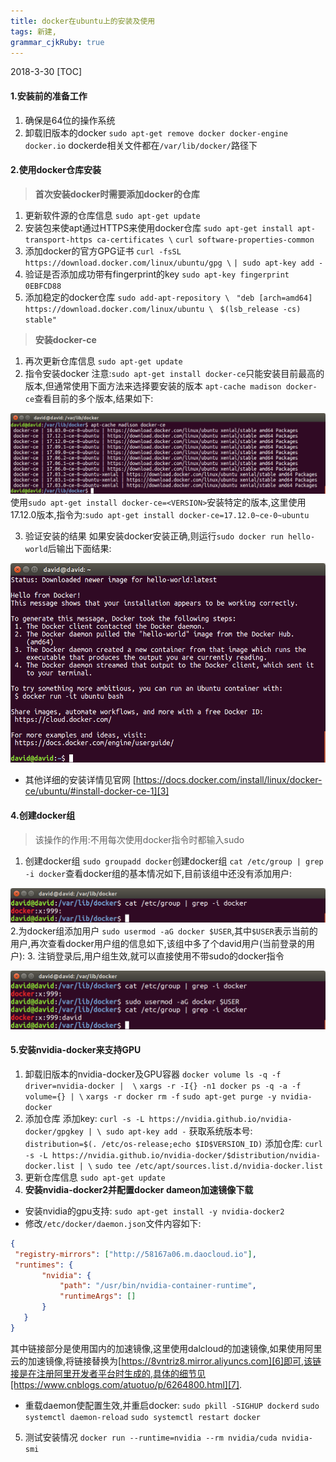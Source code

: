 ```yaml
---
title: docker在ubuntu上的安装及使用 
tags: 新建,
grammar_cjkRuby: true
---
```

2018-3-30
[TOC]
#### **1.安装前的准备工作**
 1. 确保是64位的操作系统
 2. 卸载旧版本的docker
`sudo apt-get remove docker docker-engine docker.io`
dockerde相关文件都在`/var/lib/docker/`路径下

#### **2.使用docker仓库安装**
> **首次安装docker时需要添加docker的仓库**

 1. 更新软件源的仓库信息
 `sudo apt-get update`
 2. 安装包来使apt通过HTTPS来使用docker仓库
  `sudo apt-get install apt-transport-https ca-certificates \`
  `curl software-properties-common`	
 3. 添加docker的官方GPG证书
`curl -fsSL https://download.docker.com/linux/ubuntu/gpg \`
`| sudo apt-key add -`
4. 验证是否添加成功带有fingerprint的key
`sudo apt-key fingerprint 0EBFCD88`
5. 添加稳定的docker仓库
`sudo add-apt-repository \`
  ` "deb [arch=amd64] https://download.docker.com/linux/ubuntu \`
  ` $(lsb_release -cs) stable"`
> **安装docker-ce**

1. 再次更新仓库信息
`sudo apt-get update`
2. 指令安装docker
注意:`sudo apt-get install docker-ce`只能安装目前最高的版本,但通常使用下面方法来选择要安装的版本
`apt-cache madison docker-ce`查看目前的多个版本,结果如下:

![目前docker-ce的版本][1]
 使用`sudo apt-get install docker-ce=<VERSION>`安装特定的版本,这里使用17.12.0版本,指令为:`sudo apt-get install docker-ce=17.12.0~ce-0~ubuntu`

3. 验证安装的结果
如果安装docker安装正确,则运行`sudo docker run hello-world`后输出下面结果:

![docker安装成功][2]

- 其他详细的安装详情见官网 [https://docs.docker.com/install/linux/docker-ce/ubuntu/#install-docker-ce-1][3]


#### **4.创建docker组**
> 该操作的作用:不用每次使用docker指令时都输入sudo
1. 创建docker组
`sudo groupadd docker`创建docker组
`cat /etc/group | grep -i docker`查看docker组的基本情况如下,目前该组中还没有添加用户:

![enter description here][4]
2.为docker组添加用户
`sudo usermod -aG docker $USER`,其中`$USER`表示当前的用户,再次查看docker用户组的信息如下,该组中多了个david用户(当前登录的用户):
3. 注销登录后,用户组生效,就可以直接使用不带sudo的docker指令

![enter description here][5]

#### **5.安装nvidia-docker来支持GPU**
1. 卸载旧版本的nvidia-docker及GPU容器
`docker volume ls -q -f driver=nvidia-docker |  \`
`xargs -r -I{} -n1 docker ps -q -a -f volume={} | \` 
`xargs -r docker rm -f`
`sudo apt-get purge -y nvidia-docker`
2. 添加仓库
 添加key:
`curl -s -L https://nvidia.github.io/nvidia-docker/gpgkey | \
  sudo apt-key add -`
  获取系统版本号:
 `distribution=$(. /etc/os-release;echo $ID$VERSION_ID)` 
 添加仓库:
 `curl -s -L https://nvidia.github.io/nvidia-docker/$distribution/nvidia-docker.list | \`
  `sudo tee /etc/apt/sources.list.d/nvidia-docker.list` 
 3. 更新仓库信息
 `sudo apt-get update`
4. **安装nvidia-docker2并配置docker dameon加速镜像下载**
 - 安装nvidia的gpu支持:
 `sudo apt-get install -y nvidia-docker2`
 - 修改`/etc/docker/daemon.json`文件内容如下:
 ```json
 {
  "registry-mirrors": ["http://58167a06.m.daocloud.io"],
  "runtimes": {
        "nvidia": {
            "path": "/usr/bin/nvidia-container-runtime",
            "runtimeArgs": []
        }
    }
}
 ```
 其中链接部分是使用国内的加速镜像,这里使用dalcloud的加速镜像,如果使用阿里云的加速镜像,将链接替换为[https://8vntriz8.mirror.aliyuncs.com][6]即可,该链接是在注册阿里开发者平台时生成的,具体的细节见[https://www.cnblogs.com/atuotuo/p/6264800.html][7].
 
 - 重载daemon使配置生效,并重启docker:
`sudo pkill -SIGHUP dockerd`
`sudo systemctl daemon-reload`
`sudo systemctl restart docker`


5. 测试安装情况
`docker run --runtime=nvidia --rm nvidia/cuda nvidia-smi`




```

```











  


  [1]: ./images/Screenshot%20from%202018-03-30%2020-41-23.png "目前docker-ce的版本"
  [2]: ./images/Screenshot%20from%202018-03-30%2020-57-04.png "docker安装成功"
  [3]: https://docs.docker.com/install/linux/docker-ce/ubuntu/#install-docker-ce-1
  [4]: ./images/Screenshot%20from%202018-03-30%2021-31-44.png "docker组的信息"
  [5]: ./images/Screenshot%20from%202018-03-30%2021-34-55.png "david用户加入docker用户组"
  [6]: https://8vntriz8.mirror.aliyuncs.com
  [7]: https://www.cnblogs.com/atuotuo/p/6264800.html
